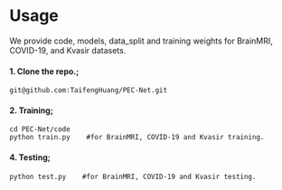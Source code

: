 # Usage
We provide code, models, data_split and training weights for BrainMRI, COVID-19, and Kvasir datasets.

#### 1. Clone the repo.;

```
git@github.com:TaifengHuang/PEC-Net.git
```
#### 2. Training;
```
cd PEC-Net/code
python train.py    #for BrainMRI, COVID-19 and Kvasir training.
```
#### 4. Testing;
```
python test.py    #for BrainMRI, COVID-19 and Kvasir testing.
